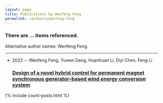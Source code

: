 ```yaml
---
layout: page
title: Publications by Wenfeng Feng
permalink: /authors/wenfeng-feng
---
```


<h3 id="number-posts">There are ... items referenced.</h3>
<p id='info-authors'>Alternative author names: Wenfeng Feng.</p>
<hr />
<ul class="post-list">
<li><span class='post-meta'>2022 -- Wenfeng Feng, Yuwen Deng, Huanhuan Li, Diyi Chen, Feng Li</span><h3><a class='post-link' href="{{ site.baseurl }}/design-of-a-novel-hybrid-control-for-permanent-magnet-synchronous-generator-based-wind-energy-conversion-system">Design of a novel hybrid control for permanent magnet synchronous generator–based wind energy conversion system</a></h3></li>

</ul>
{% include count-posts.html %}
